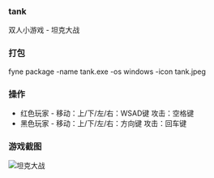 ### tank

双人小游戏 - 坦克大战

### 打包

fyne package -name tank.exe -os windows -icon tank.jpeg

### 操作

- 红色玩家 - 移动：上/下/左/右：WSAD键  攻击：空格键
- 黑色玩家 - 移动：上/下/左/右：方向键  攻击：回车键

### 游戏截图

![坦克大战](http://jyy-yyds.oss-cn-zhangjiakou.aliyuncs.com/img/坦克大战.jpg)
